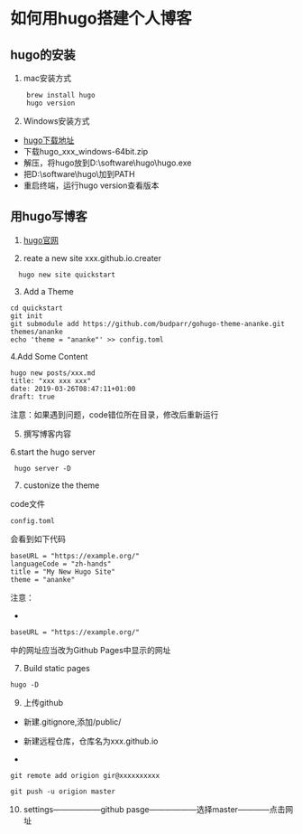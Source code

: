 # 如何用hugo搭建个人博客

## hugo的安装

1. mac安装方式


~~~
    brew install hugo
    hugo version
~~~
    
2. Windows安装方式

* [hugo下载地址](https://github.com/gohugoio/hugo/releases)
* 下载hugo_xxx_windows-64bit.zip
* 解压，将hugo放到D:\software\hugo\hugo.exe
* 把D:\software\hugo\加到PATH
* 重启终端，运行hugo version查看版本

## 用hugo写博客

1. [hugo官网](https://gohugo.io/)

2. reate a new site xxx.github.io.creater

~~~
  hugo new site quickstart
  ~~~
  
  3. Add a Theme
  
  ~~~
  cd quickstart
  git init
  git submodule add https://github.com/budparr/gohugo-theme-ananke.git themes/ananke
  echo 'theme = "ananke"' >> config.toml
  ~~~
  
  4.Add Some Content
  
  ~~~
  hugo new posts/xxx.md
  title: "xxx xxx xxx"
date: 2019-03-26T08:47:11+01:00
draft: true
  ~~~
  
  注意：如果遇到问题，code错位所在目录，修改后重新运行
  
  
5. 撰写博客内容

6.start the hugo server

~~~
 hugo server -D
 ~~~
 
 7. custonize the theme
 
 code文件
 
 ~~~
 config.toml
 ~~~
 
 会看到如下代码
 
 ~~~
 baseURL = "https://example.org/"
languageCode = "zh-hands"
title = "My New Hugo Site"
theme = "ananke"
~~~

注意：

* 
~~~
baseURL = "https://example.org/"
~~~
中的网址应当改为Github Pages中显示的网址

7. Build static pages

~~~
hugo -D
~~~
9. 上传github

* 新建.gitignore,添加/public/

* 新建远程仓库，仓库名为xxx.github.io

* 
~~~
git remote add origion gir@xxxxxxxxxx

git push -u origion master
~~~

10. settings——————github pasge——————选择master————点击网址
